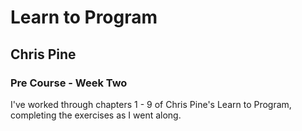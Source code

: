 # Learn to Program
## Chris Pine
### Pre Course - Week Two

I've worked through chapters 1 - 9 of Chris Pine's Learn to Program, completing the exercises as I went along.
